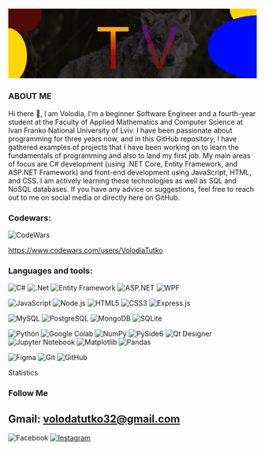 
![HEADER](https://github.com/VolodiaTutko/VolodiaTutko/blob/main/assets/header-for-github.png)



### ABOUT ME
 Hi there 👋, 
I am Volodia, I'm a beginner Software Engineer and a fourth-year student at the Faculty of Applied Mathematics and Computer Science at Ivan Franko National University of Lviv. I have been passionate about programming for three years now, and in this GitHub repository, I have gathered examples of projects that I have been working on to learn the fundamentals of programming and also to land my first job. My main areas of focus are C# development (using .NET Core, Entity Framework, and ASP.NET Framework) and front-end development using JavaScript, HTML, and CSS. I am actively learning these technologies as well as SQL and NoSQL databases. If you have any advice or suggestions, feel free to reach out to me on social media or directly here on GitHub.



### Codewars: 
![CodeWars](https://img.shields.io/badge/-CODEWARS-191a17?style=flat-square&logo=codewars&logoColor=c7352e) 

 https://www.codewars.com/users/VolodiaTutko






### Languages and tools:

![C#](https://img.shields.io/badge/c%23-%23239120.svg?style=for-the-badge&logo=c-sharp&logoColor=white)
![.Net](https://img.shields.io/badge/.NET-5C2D91?style=for-the-badge&logo=.net&logoColor=white)
![Entity Framework](https://img.shields.io/badge/-Entity%20Framework-512bd4?style=flat-square&&logoColor=white)
![ASP.NET](https://img.shields.io/badge/-ASP.NET-512bd4?style=flat-square&logo=dot-net&logoColor=white)
![WPF](https://img.shields.io/badge/-WPF-512bd4?style=flat-square&logo=windows&logoColor=white)


![JavaScript](https://img.shields.io/badge/javascript-%23323330.svg?style=for-the-badge&logo=javascript&logoColor=%23F7DF1E)
![Node.js](https://img.shields.io/badge/-Node.js-339933?style=flat-square&logo=node.js&logoColor=white)
![HTML5](https://img.shields.io/badge/html5-%23E34F26.svg?style=for-the-badge&logo=html5&logoColor=white)
![CSS3](https://img.shields.io/badge/css3-%231572B6.svg?style=for-the-badge&logo=css3&logoColor=white)
![Express.js](https://img.shields.io/badge/express.js-%23404d59.svg?style=for-the-badge&logo=express&logoColor=%2361DAFB)


![MySQL](https://img.shields.io/badge/-MySQL-4479A1?style=flat-square&logo=mysql&logoColor=white)
![PostgreSQL](https://img.shields.io/badge/-PostgreSQL-336791?style=flat-square&logo=postgresql&logoColor=white)
![MongoDB](https://img.shields.io/badge/-MongoDB-47A248?style=flat-square&logo=mongodb&logoColor=white)
![SQLite](https://img.shields.io/badge/sqlite-%2307405e.svg?style=for-the-badge&logo=sqlite&logoColor=white)


![Python](https://img.shields.io/badge/python-3670A0?style=for-the-badge&logo=python&logoColor=ffdd54)
![Google Colab](https://img.shields.io/badge/-Google%20Colab-F9AB00?style=flat-square&logo=google-colab&logoColor=white)
![NumPy](https://img.shields.io/badge/-NumPy-013243?style=flat-square&logo=numpy&logoColor=white)
![PySide6](https://img.shields.io/badge/-PySide6-4158D0?style=flat-square&logo=pyside6&logoColor=white)
![Qt Designer](https://img.shields.io/badge/-Qt%20Designer-41CD52?style=flat-square&logo=qtdesigner&logoColor=white)
![Jupyter Notebook](https://img.shields.io/badge/jupyter-%23FA0F00.svg?style=for-the-badge&logo=jupyter&logoColor=white)
![Matplotlib](https://img.shields.io/badge/Matplotlib-%23ffffff.svg?style=for-the-badge&logo=Matplotlib&logoColor=black)
![Pandas](https://img.shields.io/badge/pandas-%23150458.svg?style=for-the-badge&logo=pandas&logoColor=white)


![Figma](https://img.shields.io/badge/figma-%23F24E1E.svg?style=for-the-badge&logo=figma&logoColor=white)
![Git](https://img.shields.io/badge/git-%23F05033.svg?style=for-the-badge&logo=git&logoColor=white)
![GitHub](https://img.shields.io/badge/github-%23121011.svg?style=for-the-badge&logo=github&logoColor=white)



Statistics 






### Follow Me
## Gmail: volodatutko32@gmail.com


![Facebook](https://img.shields.io/badge/Facebook-%231877F2.svg?style=for-the-badge&logo=Facebook&logoColor=white)
[![Instagram](https://img.shields.io/badge/Instagram-%23E4405F.svg?style=for-the-badge&logo=Instagram&logoColor=white)](https://instagram.com/volodia_tutko?igshid=MzNlNGNkZWQ4Mg==)


